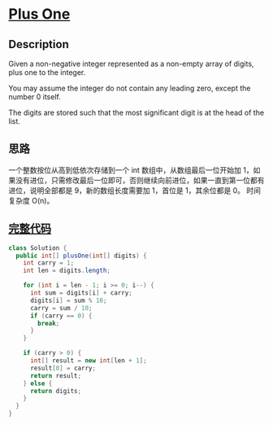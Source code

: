 # [Plus One][title]

## Description

Given a non-negative integer represented as a non-empty array of digits, plus one to the integer.

You may assume the integer do not contain any leading zero, except the number 0 itself.

The digits are stored such that the most significant digit is at the head of the list.

## 思路
一个整数按位从高到低依次存储到一个 int 数组中，从数组最后一位开始加 1，如果没有进位，只需修改最后一位即可，否则继续向前进位，如果一直到第一位都有进位，说明全部都是 9，新的数组长度需要加 1，首位是 1，其余位都是 0。
时间复杂度 O(n)。

## [完整代码][src]

```java
class Solution {
  public int[] plusOne(int[] digits) {
    int carry = 1;
    int len = digits.length;

    for (int i = len - 1; i >= 0; i--) {
      int sum = digits[i] + carry;
      digits[i] = sum % 10;
      carry = sum / 10;
      if (carry == 0) {
        break;
      }
    }

    if (carry > 0) {
      int[] result = new int[len + 1];
      result[0] = carry;
      return result;
    } else {
      return digits;
    }
  }
}
```

[title]: https://leetcode.com/problems/plus-one
[src]: https://github.com/andavid/leetcode-java/blob/master/src/com/andavid/leetcode/_66/Solution.java

